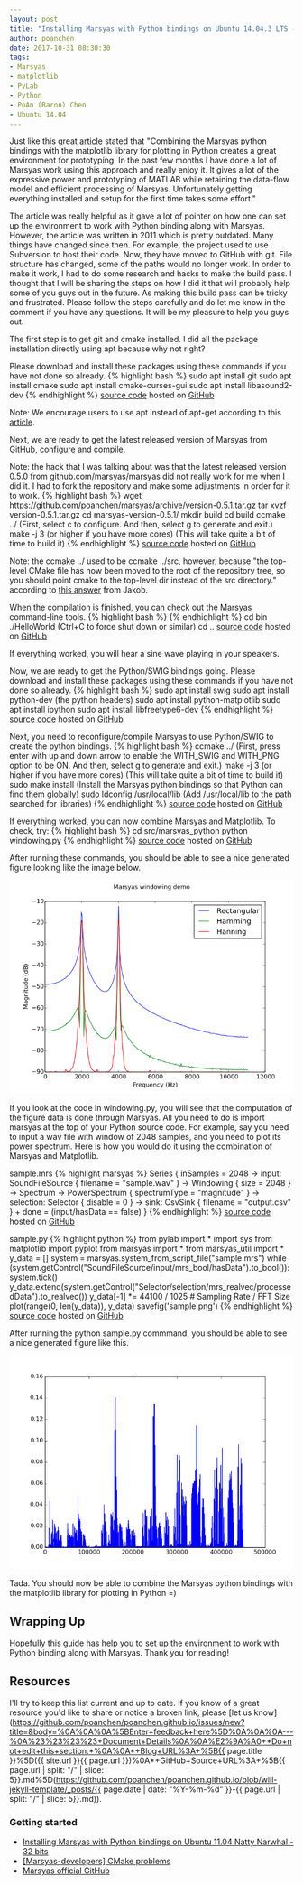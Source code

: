 ```yaml
---
layout: post
title: "Installing Marsyas with Python bindings on Ubuntu 14.04.3 LTS - 64 bits"
author: poanchen
date: 2017-10-31 08:30:30
tags:
- Marsyas
- matplotlib
- PyLab
- Python
- PoAn (Baron) Chen
- Ubuntu 14.04
---
```

Just like this great [article](http://marsology.blogspot.ca/2011/09/installing-marsyas-with-python-bindings.html) stated that "Combining the Marsyas python bindings with the matplotlib library for plotting in Python creates a great environment for prototyping. In the past few months I have done a lot of Marsyas work using this approach and really enjoy it. It gives a lot of the expressive power and prototyping of MATLAB while retaining the data-flow model and efficient processing of Marsyas. Unfortunately getting everything installed and setup for the first time takes some effort."

The article was really helpful as it gave a lot of pointer on how one can set up the environment to work with Python binding along with Marsyas. However, the article was written in 2011 which is pretty outdated. Many things have changed since then. For example, the project used to use Subversion to host their code. Now, they have moved to GitHub with git. File structure has changed, some of the paths would no longer work. In order to make it work, I had to do some research and hacks to make the build pass. I thought that I will be sharing the steps on how I did it that will probably help some of you guys out in the future. As making this build pass can be tricky and frustrated. Please follow the steps carefully and do let me know in the comment if you have any questions. It will be my pleasure to help you guys out.

The first step is to get git and cmake installed. I did all the package installation directly using apt because why not right?

Please download and install these packages using these commands if you have not done so already.
{% highlight bash %}
  sudo apt install git
  sudo apt install cmake
  sudo apt install cmake-curses-gui
  sudo apt install libasound2-dev
{% endhighlight %}
<a href="https://github.com/poanchen/code-for-blog/blob/master/2017/10/31/Installing-Marsyas-with-Python-bindings-on-Ubuntu-14.04.3-LTS-64-bits/commands.sh" target="_blank">source code</a> hosted on <a href="https://github.com" target="_blank">GitHub</a>

Note: We encourage users to use apt instead of apt-get according to this [article](https://itsfoss.com/apt-vs-apt-get-difference/).

Next, we are ready to get the latest released version of Marsyas from GitHub, configure and compile.

Note: the hack that I was talking about was that the latest released version 0.5.0 from github.com/marsyas/marsyas did not really work for me when I did it. I had to fork the repository and make some adjustments in order for it to work.
{% highlight bash %}
  wget https://github.com/poanchen/marsyas/archive/version-0.5.1.tar.gz
  tar xvzf version-0.5.1.tar.gz
  cd marsyas-version-0.5.1/
  mkdir build
  cd build
  ccmake ../ (First, select c to configure. And then, select g to generate and exit.)
  make -j 3 (or higher if you have more cores) (This will take quite a bit of time to build it)
{% endhighlight %}
<a href="https://github.com/poanchen/code-for-blog/blob/master/2017/10/31/Installing-Marsyas-with-Python-bindings-on-Ubuntu-14.04.3-LTS-64-bits/commands.sh" target="_blank">source code</a> hosted on <a href="https://github.com" target="_blank">GitHub</a>

Note: the ccmake ../ used to be ccmake ../src, however, because "the top-level CMake file has now been moved to the root of the repository tree, so you should point cmake to the top-level dir instead of the src directory." according to [this answer](https://sourceforge.net/p/marsyas/mailman/message/31374418/?#msg31375866) from Jakob.

When the compilation is finished, you can check out the Marsyas command-line tools.
{% highlight bash %}
{% endhighlight %}
  cd bin
  ./HelloWorld (Ctrl+C to force shut down or similar)
  cd ..
<a href="https://github.com/poanchen/code-for-blog/blob/master/2017/10/31/Installing-Marsyas-with-Python-bindings-on-Ubuntu-14.04.3-LTS-64-bits/commands.sh" target="_blank">source code</a> hosted on <a href="https://github.com" target="_blank">GitHub</a>

If everything worked, you will hear a sine wave playing in your speakers.

Now, we are ready to get the Python/SWIG bindings going. Please download and install these packages using these commands if you have not done so already.
{% highlight bash %}
  sudo apt install swig 
  sudo apt install python-dev (the python headers) 
  sudo apt install python-matplotlib 
  sudo apt install ipython
  sudo apt install libfreetype6-dev
{% endhighlight %}
<a href="https://github.com/poanchen/code-for-blog/blob/master/2017/10/31/Installing-Marsyas-with-Python-bindings-on-Ubuntu-14.04.3-LTS-64-bits/commands.sh" target="_blank">source code</a> hosted on <a href="https://github.com" target="_blank">GitHub</a>

Next, you need to reconfigure/compile Marsyas to use Python/SWIG to create the python bindings.
{% highlight bash %}
  ccmake ../ (First, press enter with up and down arrow to enable the WITH_SWIG and WITH_PNG option to be ON. And then, select g to generate and exit.)
  make -j 3 (or higher if you have more cores) (This will take quite a bit of time to build it)
  sudo make install (Install the Marsyas python bindings so that Python can find them globally)
  sudo ldconfig /usr/local/lib (Add /usr/local/lib to the path searched for libraries) 
{% endhighlight %}
<a href="https://github.com/poanchen/code-for-blog/blob/master/2017/10/31/Installing-Marsyas-with-Python-bindings-on-Ubuntu-14.04.3-LTS-64-bits/commands.sh" target="_blank">source code</a> hosted on <a href="https://github.com" target="_blank">GitHub</a>

If everything worked, you can now combine Marsyas and Matplotlib. To check, try:
{% highlight bash %}
  cd src/marsyas_python 
  python windowing.py 
{% endhighlight %}
<a href="https://github.com/poanchen/code-for-blog/blob/master/2017/10/31/Installing-Marsyas-with-Python-bindings-on-Ubuntu-14.04.3-LTS-64-bits/commands.sh" target="_blank">source code</a> hosted on <a href="https://github.com" target="_blank">GitHub</a>

After running these commands, you should be able to see a nice generated figure looking like the image below. 

<img src="/img/2017/10/31/Installing-Marsyas-with-Python-bindings-on-Ubuntu-14.04.3-LTS-64-bits/windowing.png" alt="Figure of windowing">

If you look at the code in windowing.py, you will see that the computation of the figure data is done through Marsyas. All you need to do is import marsyas at the top of your Python source code. For example, say you need to input a wav file with window of 2048 samples, and you need to plot its power spectrum. Here is how you would do it using the combination of Marsyas and Matplotlib.

sample.mrs
{% highlight marsyas %}
  Series {
    inSamples = 2048
    -> input: SoundFileSource { filename = "sample.wav" }
    -> Windowing { size = 2048 }
    -> Spectrum
    -> PowerSpectrum { spectrumType = "magnitude" }
    -> selection: Selector { disable = 0 }
    -> sink: CsvSink { filename = "output.csv" }
    + done = (input/hasData == false)
  }
{% endhighlight %}
<a href="https://github.com/poanchen/code-for-blog/blob/master/2017/10/31/Installing-Marsyas-with-Python-bindings-on-Ubuntu-14.04.3-LTS-64-bits/sample.mrs" target="_blank">source code</a> hosted on <a href="https://github.com" target="_blank">GitHub</a>

sample.py
{% highlight python %}
  from pylab import *
  import sys
  from matplotlib import pyplot
  from marsyas import *
  from marsyas_util import *
  y_data = []
  system = marsyas.system_from_script_file("sample.mrs")
  while (system.getControl("SoundFileSource/input/mrs_bool/hasData").to_bool()):
      system.tick()
      y_data.extend(system.getControl("Selector/selection/mrs_realvec/processedData").to_realvec())
      y_data[-1] &#42;=  44100 / 1025 # Sampling Rate / FFT Size
  plot(range(0, len(y_data)), y_data)
  savefig('sample.png')
{% endhighlight %}
<a href="https://github.com/poanchen/code-for-blog/blob/master/2017/10/31/Installing-Marsyas-with-Python-bindings-on-Ubuntu-14.04.3-LTS-64-bits/sample.py" target="_blank">source code</a> hosted on <a href="https://github.com" target="_blank">GitHub</a>

After running the python sample.py commmand, you should be able to see a nice generated figure like this.

<img src="/img/2017/10/31/Installing-Marsyas-with-Python-bindings-on-Ubuntu-14.04.3-LTS-64-bits/sample.png" alt="Figure of sample">

Tada. You should now be able to combine the Marsyas python bindings with the matplotlib library for plotting in Python =)

## Wrapping Up

Hopefully this guide has help you to set up the environment to work with Python binding along with Marsyas. Thank you for reading!

## Resources

I'll try to keep this list current and up to date. If you know of a great resource you'd like to share or notice a broken link, please [let us know](https://github.com/poanchen/poanchen.github.io/issues/new?title=&body=%0A%0A%0A%5BEnter+feedback+here%5D%0A%0A%0A---%0A%23%23%23%23+Document+Details%0A%0A%E2%9A%A0+*Do+not+edit+this+section.*%0A%0A*+Blog+URL%3A+%5B{{ page.title }}%5D({{ site.url }}{{ page.url }})%0A*+GitHub+Source+URL%3A+%5B{{ page.url | split: "/" | slice: 5}}.md%5D(https://github.com/poanchen/poanchen.github.io/blob/will-jekyll-template/_posts/{{ page.date | date: "%Y-%m-%d" }}-{{ page.url | split: "/" | slice: 5}}.md)).

### Getting started

* [Installing Marsyas with Python bindings on Ubuntu 11.04 Natty Narwhal - 32 bits](http://marsology.blogspot.ca/2011/09/installing-marsyas-with-python-bindings.html)
* [[Marsyas-developers] CMake problems](https://sourceforge.net/p/marsyas/mailman/message/31374418/)
* [Marsyas official GitHub](https://github.com/marsyas/marsyas)